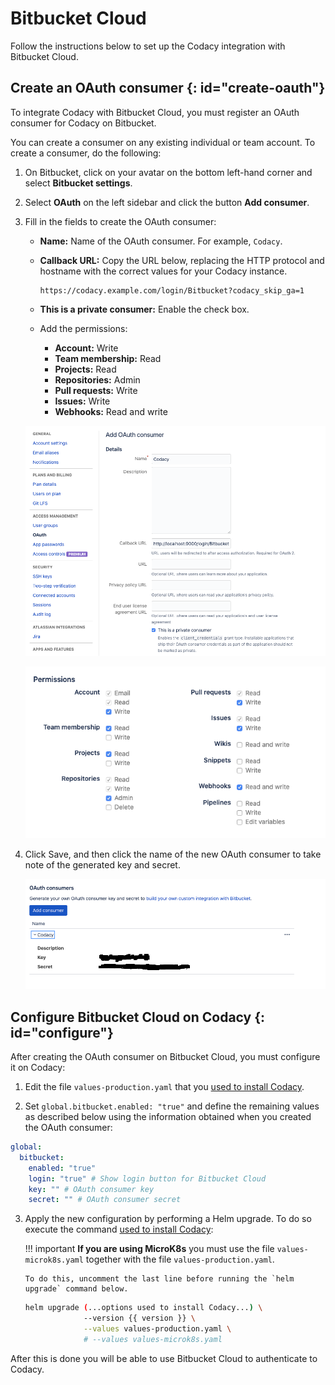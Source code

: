 # Bitbucket Cloud

Follow the instructions below to set up the Codacy integration with Bitbucket Cloud.

## Create an OAuth consumer {: id="create-oauth"}

To integrate Codacy with Bitbucket Cloud, you must register an OAuth consumer for Codacy on Bitbucket.

You can create a consumer on any existing individual or team account. To create a consumer, do the following:

1.  On Bitbucket, click on your avatar on the bottom left-hand corner and select **Bitbucket settings**.

2.  Select **OAuth** on the left sidebar and click the button **Add consumer**.

3.  Fill in the fields to create the OAuth consumer:

    - **Name:** Name of the OAuth consumer. For example, `Codacy`.

    - **Callback URL:** Copy the URL below, replacing the HTTP protocol and hostname with the correct values for your Codacy instance.
    
        ```
        https://codacy.example.com/login/Bitbucket?codacy_skip_ga=1
        ```

    - **This is a private consumer:** Enable the check box.

    - Add the permissions:

        - **Account:** Write
        - **Team membership:** Read
        - **Projects:** Read
        - **Repositories:** Admin
        - **Pull requests:** Write
        - **Issues:** Write
        - **Webhooks:** Read and write

    ![Bitbucket consumer configuration](images/bitbucket-consumer-configuration.png)

    ![Bitbucket consumer permissions](images/bitbucket-consumer-permissions.png)

4. Click Save, and then click the name of the new OAuth consumer to take note of the generated key and secret.

   ![Bitbucket consumer key and secret](images/bitbucket-consumer-key-and-secret.png)

## Configure Bitbucket Cloud on Codacy {: id="configure"}

After creating the OAuth consumer on Bitbucket Cloud, you must configure it on Codacy:

1.  Edit the file `values-production.yaml` that you [used to install Codacy](../../index.md#helm-upgrade).

2.  Set `global.bitbucket.enabled: "true"` and define the remaining values as described below using the information obtained when you created the OAuth consumer:

   ```yaml
   global:
     bitbucket:
       enabled: "true"
       login: "true" # Show login button for Bitbucket Cloud
       key: "" # OAuth consumer key
       secret: "" # OAuth consumer secret
   ```

3.  Apply the new configuration by performing a Helm upgrade. To do so execute the command [used to install Codacy](../../index.md#helm-upgrade):

    !!! important
        **If you are using MicroK8s** you must use the file `values-microk8s.yaml` together with the file `values-production.yaml`.
        
        To do this, uncomment the last line before running the `helm upgrade` command below.

    ```bash
    helm upgrade (...options used to install Codacy...) \
                 --version {{ version }} \
                 --values values-production.yaml \
                 # --values values-microk8s.yaml
    ```

After this is done you will be able to use Bitbucket Cloud to authenticate to Codacy.
